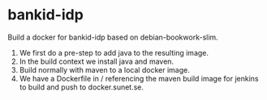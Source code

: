 # bankid-idp #

Build a docker for bankid-idp based on debian-bookwork-slim.

1. We first do a pre-step to add java to the resulting image.
2. In the build context we install java and maven. 
3. Build normally with maven to a local docker image.
4. We have a Dockerfile in / referencing the maven build image for jenkins to build and push to docker.sunet.se.
